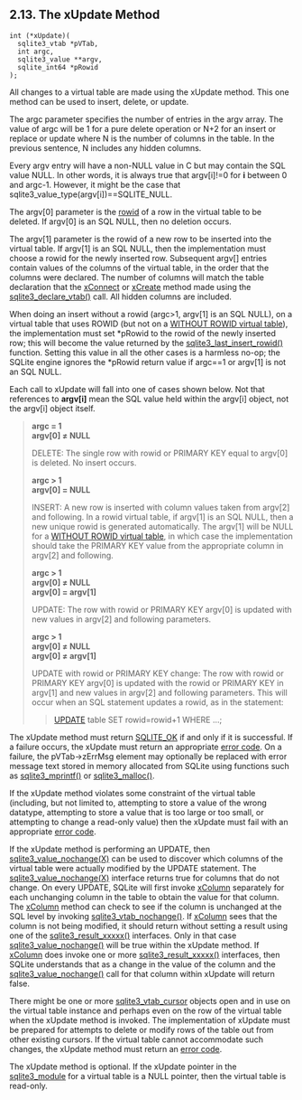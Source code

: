 ## 2\.13\. The xUpdate Method



```
int (*xUpdate)(
  sqlite3_vtab *pVTab,
  int argc,
  sqlite3_value **argv,
  sqlite_int64 *pRowid
);

```

All changes to a virtual table are made using the xUpdate method.
This one method can be used to insert, delete, or update.



The argc parameter specifies the number of entries in the argv array. 
The value of argc will be 1 for a pure delete operation or N\+2 for an insert
or replace or update where N is the number of columns in the table. 
In the previous sentence, N includes any hidden columns.



Every argv entry will have a non\-NULL value in C but may contain the 
SQL value NULL. In other words, it is always true that
argv\[i]!\=0 for **i** between 0 and argc\-1.
However, it might be the case that
sqlite3\_value\_type(argv\[i])\=\=SQLITE\_NULL.



The argv\[0] parameter is the [rowid](lang_createtable.html#rowid) of a row in the virtual table 
to be deleted. If argv\[0] is an SQL NULL, then no deletion occurs.



The argv\[1] parameter is the rowid of a new row to be inserted 
into the virtual table. If argv\[1] is an SQL NULL, then the implementation 
must choose a rowid for the newly inserted row. Subsequent argv\[] 
entries contain values of the columns of the virtual table, in the 
order that the columns were declared. The number of columns will
match the table declaration that the [xConnect](vtab.html#xconnect) or [xCreate](vtab.html#xcreate) method made 
using the [sqlite3\_declare\_vtab()](c3ref/declare_vtab.html) call. All hidden columns are included.



When doing an insert without a rowid (argc\>1, argv\[1] is an SQL NULL),
on a virtual table that uses ROWID (but not on a [WITHOUT ROWID virtual table](vtab.html#worid)),
the implementation must set \*pRowid to the rowid of the newly inserted row; 
this will become the value returned by the [sqlite3\_last\_insert\_rowid()](c3ref/last_insert_rowid.html)
function. Setting this value in all the other cases is a harmless no\-op;
the SQLite engine ignores the \*pRowid return value if argc\=\=1 or 
argv\[1] is not an SQL NULL.



Each call to xUpdate will fall into one of cases shown below.
Not that references to **argv\[i]** mean the SQL value
held within the argv\[i] object, not the argv\[i]
object itself.




> **argc \= 1   
>  argv\[0] ≠ NULL**
> 
> DELETE: The single row with rowid or PRIMARY KEY equal to argv\[0] is deleted. 
> No insert occurs.
> 
> 
> 
> **argc \> 1   
>  argv\[0] \= NULL**
> 
> INSERT: A new row is inserted with column values taken from
> argv\[2] and following. In a rowid virtual table, if argv\[1] is an SQL NULL,
> then a new unique rowid is generated automatically. The argv\[1] will be NULL
> for a [WITHOUT ROWID virtual table](vtab.html#worid), in which case the implementation should
> take the PRIMARY KEY value from the appropriate column in argv\[2] and following.
> 
> 
> 
> **argc \> 1   
>  argv\[0] ≠ NULL   
>  argv\[0] \= argv\[1]**
> 
> UPDATE:
> The row with rowid or PRIMARY KEY argv\[0] is updated with new values 
> in argv\[2] and following parameters.
> 
> 
> 
> **argc \> 1   
>  argv\[0] ≠ NULL   
>  argv\[0] ≠ argv\[1]**
> 
> UPDATE with rowid or PRIMARY KEY change:
> The row with rowid or PRIMARY KEY argv\[0] is updated with 
> the rowid or PRIMARY KEY in argv\[1] 
> and new values in argv\[2] and following parameters. This will occur 
> when an SQL statement updates a rowid, as in the statement:
> 
> 
> 
> > [UPDATE](lang_update.html) table SET rowid\=rowid\+1 WHERE ...;


The xUpdate method must return [SQLITE\_OK](rescode.html#ok) if and only if it is
successful. If a failure occurs, the xUpdate must return an appropriate
[error code](rescode.html). On a failure, the pVTab\-\>zErrMsg element may optionally
be replaced with error message text stored in memory allocated from SQLite 
using functions such as [sqlite3\_mprintf()](c3ref/mprintf.html) or [sqlite3\_malloc()](c3ref/free.html).



If the xUpdate method violates some constraint of the virtual table
(including, but not limited to, attempting to store a value of the wrong 
datatype, attempting to store a value that is too
large or too small, or attempting to change a read\-only value) then the
xUpdate must fail with an appropriate [error code](rescode.html).



If the xUpdate method is performing an UPDATE, then
[sqlite3\_value\_nochange(X)](c3ref/value_blob.html) can be used to discover which columns
of the virtual table were actually modified by the UPDATE
statement. The [sqlite3\_value\_nochange(X)](c3ref/value_blob.html) interface returns
true for columns that do not change.
On every UPDATE, SQLite will first invoke
[xColumn](vtab.html#xcolumn) separately for each unchanging column in the table to 
obtain the value for that column. The [xColumn](vtab.html#xcolumn) method can
check to see if the column is unchanged at the SQL level
by invoking [sqlite3\_vtab\_nochange()](c3ref/vtab_nochange.html). If [xColumn](vtab.html#xcolumn) sees that
the column is not being modified, it should return without setting 
a result using one of the [sqlite3\_result\_xxxxx()](c3ref/result_blob.html)
interfaces. Only in that case [sqlite3\_value\_nochange()](c3ref/value_blob.html) will be
true within the xUpdate method. If [xColumn](vtab.html#xcolumn) does
invoke one or more [sqlite3\_result\_xxxxx()](c3ref/result_blob.html)
interfaces, then SQLite understands that as a change in the value
of the column and the [sqlite3\_value\_nochange()](c3ref/value_blob.html) call for that
column within xUpdate will return false.



There might be one or more [sqlite3\_vtab\_cursor](c3ref/vtab_cursor.html) objects open and in use 
on the virtual table instance and perhaps even on the row of the virtual
table when the xUpdate method is invoked. The implementation of
xUpdate must be prepared for attempts to delete or modify rows of the table
out from other existing cursors. If the virtual table cannot accommodate
such changes, the xUpdate method must return an [error code](rescode.html).



The xUpdate method is optional.
If the xUpdate pointer in the [sqlite3\_module](c3ref/module.html) for a virtual table
is a NULL pointer, then the virtual table is read\-only.





